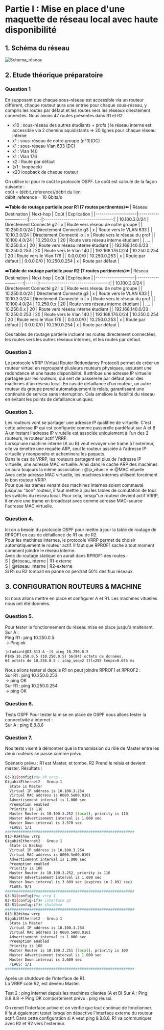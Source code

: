 # Partie I : Mise en place d'une maquette de réseau local avec haute disponibilité
## 1. Schéma du réseau 
![Schema_réseau](https://github.com/user-attachments/assets/5e61bb51-a505-4fce-84ee-2fad75b33793)

## 2. Etude théorique préparatoire 

 ### **Question 1**
En supposant que chaque sous-réseau est accessible via un routeur différent, chaque routeur aura une entrée pour chaque sous-réseau, y compris les routes par défaut et les routes vers les réseaux directement connectés.
Nous avons 47 routes présentes dans R1 et R2.
- x10 : sous-réseau des autres étudiants + profs ( le réseau interne est accessible via 2 chemins aquidistants => 20 lignes pour chaque réseau interne
- x1 : sous-réseau de notre groupe (n°3)(DC)
- x1 : sous-réseau Vlan 633 (DC)
- x1 : Vlan 140
- x1 : Vlan 176
- x2 : Route par défaut
- (x1 : loopback)
- x20 loopback de chaque routeur 
  
On utilise ici pour le coût le protocole OSPF. Le coût est calculé de la façon suivante :  
coût = (débit_reference)/débit du lien   
débit_reference = 10 Gbits/s

**__➡️Table de routage partielle pour R1 (7 routes pertinentes)⬅️__**
| Réseau Destination  | Next-hop               | Coût | Explication                         |
|---------------------|:---------------------:|------|:-----------------------------------:|
| 10.100.3.0/24      | Directement Connecté g2  |  x  | Route vers réseau de notre groupe |
| 10.250.0.0/24      | Directement Connecté g3  | x    | Route vers le VLAN 633            |
| 10.10.3.0/24       | Directement Connecté lo  | x    | Route vers le réseau du prof       |
| 10.100.4.0/24      | 10.250.0.x             | 20    | Route vers réseau interne étudiant |
|      ....          | 10.250.0.x             | 20    | Route vers réseau interne étudiant |
| 192.168.140.0/23   | 10.250.0.253           | 20    | Route vers le Vlan 140             |
| 192.168.176.0/24   | 10.250.0.254           | 20    | Route vers le Vlan 176             |
| 0.0.0.0/0          | 10.250.0.253           | x     | Route par défaut                   |
| 0.0.0.0/0          | 10.250.0.254           | x     | Route par défaut                   |



**__➡️Table de routage partielle pour R2 (7 routes pertinentes)⬅️__**
| Réseau Destination | Next-hop              | Coût | Explication                         |
|--------------------|:--------------------:|------|:-----------------------------------:|
| 10.100.3.0/24      | Directement Connecté g2  |  x  | Route vers réseau de notre groupe |
| 10.250.0.0/24      | Directement Connecté g3  | x    | Route vers le VLAN 633            |
| 10.10.3.0/24       | Directement Connecté lo  | x    | Route vers le réseau du prof       |
| 10.100.4.0/24      | 10.250.0.x             | 20    | Route vers réseau interne étudiant |
|      ....          | 10.250.0.x             | 20    | Route vers réseau interne étudiant |
| 192.168.140.0/23   | 10.250.0.253           | 20    | Route vers le Vlan 140             |
| 192.168.176.0/24   | 10.250.0.254           | 20    | Route vers le Vlan 176             |
| 0.0.0.0/0          | 10.250.0.253           | x     | Route par défaut                   |
| 0.0.0.0/0          | 10.250.0.254           | x     | Route par défaut                   |

Ces tables de routage partielle incluent les routes directement connectées, les routes vers les autres réseaux internes, et les routes par défaut.

### Question 2
Le protocole VRRP (Virtual Router Redundancy Protocol) permet de créer un routeur virtuel en regroupant plusieurs routeurs physiques, assurant une redondance et une haute disponibilité. Il attribue une adresse IP virtuelle partagée par les routeurs, qui sert de passerelle par défaut pour des machines d'un réseau local. En cas de défaillance d'un routeur, un autre routeur du groupe prend automatiquement le relais, garantissant une continuité de service sans interruption. Cela améliore la fiabilité du réseau en évitant les points de défaillance uniques.

### Question 3.
Les routeurs vont se partager une adresse IP qualifiée de virtuelle. C'est cette adresse IP qui est configurée comme passerelle pardéfaut sur A et B.  
A un instant l'adresse IP virutelle est associée uniquiement à l'un des 2 routeurs, le routeur actif VRRP.  
Lorsqu'une machine interne (A ou B) veut envoyer une trame à l'exterieur, elle va émettre une requête ARP, seul le routeur assciée à l'adresse IP virtuelle y réonpondra et acheminera les paquets.  
Dans le cas de VRRP, les routeurs partagent en plus de l'adresse IP virtuelle, une adresse MAC virtuelle. Ainsi dans le cache ARP des machines on aura toujours la même association : @ip_vituelle => @MAC vituelle   
Avec cette adresse MAC virtuelle, les machines internes utilisent forcément le bon routeur VRRP.  
Pour que les trames venant des machines internes soient commauté jusqu'au "bon" routeur, il faut mettre à jou les tables de comutation de tous les switchs du réseau local. Pour cela, lorsqu"un routeur devient actif VRRP, il envoie une trame en broadcast avec comme adresse MAC-source l'adresse MAC virtuelle.

### Question 4.
Ici on a besoin du protocole OSPF pour mettre à jour la table de routage de RPROF1 en cas de défaillance de R1 ou de R2.  
Pour les machines internes, le protocole VRRP permet de choisir automatiquement le routeur actif. Il faut que RPROF1 sache à tout moment comment joindre le réseau interne.   
Avec du routage statique on aurait dans RPROF1 des routes :   
S | @réseau_interne | R1-externe   
S | @réseau_interne | R2-externe  
Si R1 ou R2 tombait en panne on perdrait 50% des flux réseaux.

## 3. CONFIGURATION ROUTEURS & MACHINE
Ici nous allons mettre en place et configurer A et R1. Les machines vituelles nous ont été données. 

### Question 5.
Pour tester le fonctionnement du réseau mise en place jusqu'à maitenant.  
Sur A :  
Ping R1 : ping 10.250.0.5  
-> Ping ok   
```bash
[etudiant@G3-813-A ~]$ ping 10.250.0.5
PING 10.250.0.5 (10.250.0.5) 56(84) octets de données.
64 octets de 10.250.0.5 : icmp_seq=2 ttl=255 temps=0.676 ms
```
Nous allons tester si depuis R1 on peut joindre RPROF1 et RPROF2 :    
Sur R1 : ping 10.250.0.253  
-> ping OK  
Sur R1 : ping 10.250.0.254  
-> ping OK   

### Question 6.
Tests OSPF
Pour tester la mise en place de OSPF nous allons tester la connectivité à internet :  
Sur A : ping 8.8.8.8
  
### Question 7.
Nos tests visent à démontrer que la transmission du rôle de Master entre les deux routeurs se passe comme prévu.

Scénario prévu : R1 est Master, et tombe. R2 Prend le relais et devient master.
Résultats :
```bash
G3-R1(config)#do sh vrrp
GigabitEthernet2 - Group 1
  State is Master
  Virtual IP address is 10.100.3.254
  Virtual MAC address is 0000.5e00.0101
  Advertisement interval is 1.000 sec
  Preemption enabled
  Priority is 110
  Master Router is 10.100.3.252 (local), priority is 110
  Master Advertisement interval is 1.000 sec
  Master Down interval is 3.570 sec
  FLAGS: 1/1
###########################################################
813-R2#show vrrp
GigabitEthernet2 - Group 1
  State is Backup
  Virtual IP address is 10.100.3.254
  Virtual MAC address is 0000.5e00.0101
  Advertisement interval is 1.000 sec
  Preemption enabled
  Priority is 100
  Master Router is 10.100.3.252, priority is 110
  Master Advertisement interval is 1.000 sec
  Master Down interval is 3.609 sec (expires in 2.891 sec)
  FLAGS: 0/1
###########################################################
G3-R1(config)#no vrrp 1
G3-R1(config-if)# interface g2
G3-R1(config-if)# shutdown 
###########################################################
813-R2#show vrrp
GigabitEthernet2 - Group 1
  State is Master
  Virtual IP address is 10.100.3.254
  Virtual MAC address is 0000.5e00.0101
  Advertisement interval is 1.000 sec
  Preemption enabled
  Priority is 100
  Master Router is 10.100.3.251 (local), priority is 100
  Master Advertisement interval is 1.000 sec
  Master Down interval is 3.609 sec
  FLAGS: 1/1
###########################################################
```
Après un shutdown de l'interface de R1.  
La VRRP coté R2, est devenu Master.   

Test 2 : ping internet depuis les machines clientes (A et B)
Sur A : Ping 8.8.8.8
-> Ping OK 
comportement prévu : ping réussi.

On remet l'interface active et on vérifie que tout continue de fonctionner.   
Il faut également testet lorsqu'on désactive l'interface externe du routeur actif. Dans cette configuration si A veut ping 8.8.8.8, R1 va communiquer avec R2 et R2 vers l'exterieur. 
